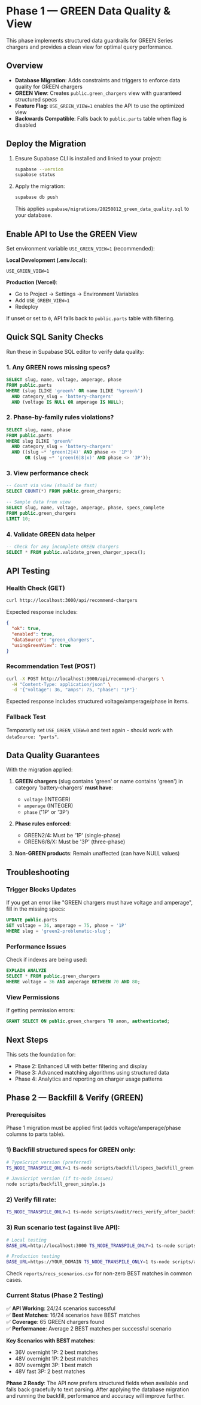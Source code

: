 # Phase 1 — GREEN Data Quality & View

This phase implements structured data guardrails for GREEN Series chargers and provides a clean view for optimal query performance.

## Overview

- **Database Migration**: Adds constraints and triggers to enforce data quality for GREEN chargers
- **GREEN View**: Creates `public.green_chargers` view with guaranteed structured specs
- **Feature Flag**: `USE_GREEN_VIEW=1` enables the API to use the optimized view
- **Backwards Compatible**: Falls back to `public.parts` table when flag is disabled

## Deploy the Migration

1. Ensure Supabase CLI is installed and linked to your project:
   ```bash
   supabase --version
   supabase status
   ```

2. Apply the migration:
   ```bash
   supabase db push
   ```
   This applies `supabase/migrations/20250812_green_data_quality.sql` to your database.

## Enable API to Use the GREEN View

Set environment variable `USE_GREEN_VIEW=1` (recommended):

**Local Development (.env.local)**:
```
USE_GREEN_VIEW=1
```

**Production (Vercel)**:
- Go to Project → Settings → Environment Variables
- Add `USE_GREEN_VIEW=1`
- Redeploy

If unset or set to `0`, API falls back to `public.parts` table with filtering.

## Quick SQL Sanity Checks

Run these in Supabase SQL editor to verify data quality:

### 1. Any GREEN rows missing specs?
```sql
SELECT slug, name, voltage, amperage, phase
FROM public.parts
WHERE (slug ILIKE 'green%' OR name ILIKE '%green%')
  AND category_slug = 'battery-chargers'
  AND (voltage IS NULL OR amperage IS NULL);
```

### 2. Phase-by-family rules violations?
```sql
SELECT slug, name, phase
FROM public.parts
WHERE slug ILIKE 'green%'
  AND category_slug = 'battery-chargers'
  AND ((slug ~* 'green(2|4)' AND phase <> '1P') 
       OR (slug ~* 'green(6|8|x)' AND phase <> '3P'));
```

### 3. View performance check
```sql
-- Count via view (should be fast)
SELECT COUNT(*) FROM public.green_chargers;

-- Sample data from view
SELECT slug, name, voltage, amperage, phase, specs_complete 
FROM public.green_chargers 
LIMIT 10;
```

### 4. Validate GREEN data helper
```sql
-- Check for any incomplete GREEN chargers
SELECT * FROM public.validate_green_charger_specs();
```

## API Testing

### Health Check (GET)
```bash
curl http://localhost:3000/api/recommend-chargers
```

Expected response includes:
```json
{
  "ok": true,
  "enabled": true,
  "dataSource": "green_chargers",
  "usingGreenView": true
}
```

### Recommendation Test (POST)
```bash
curl -X POST http://localhost:3000/api/recommend-chargers \
  -H "Content-Type: application/json" \
  -d '{"voltage": 36, "amps": 75, "phase": "1P"}'
```

Expected response includes structured voltage/amperage/phase in items.

### Fallback Test
Temporarily set `USE_GREEN_VIEW=0` and test again - should work with `dataSource: "parts"`.

## Data Quality Guarantees

With the migration applied:

1. **GREEN chargers** (slug contains 'green' or name contains 'green') in category 'battery-chargers' **must have**:
   - `voltage` (INTEGER)
   - `amperage` (INTEGER)
   - `phase` ('1P' or '3P')

2. **Phase rules enforced**:
   - GREEN2/4: Must be '1P' (single-phase)
   - GREEN6/8/X: Must be '3P' (three-phase)

3. **Non-GREEN products**: Remain unaffected (can have NULL values)

## Troubleshooting

### Trigger Blocks Updates
If you get an error like "GREEN chargers must have voltage and amperage", fill in the missing specs:

```sql
UPDATE public.parts 
SET voltage = 36, amperage = 75, phase = '1P'
WHERE slug = 'green2-problematic-slug';
```

### Performance Issues
Check if indexes are being used:

```sql
EXPLAIN ANALYZE 
SELECT * FROM public.green_chargers 
WHERE voltage = 36 AND amperage BETWEEN 70 AND 80;
```

### View Permissions
If getting permission errors:

```sql
GRANT SELECT ON public.green_chargers TO anon, authenticated;
```

## Next Steps

This sets the foundation for:
- Phase 2: Enhanced UI with better filtering and display
- Phase 3: Advanced matching algorithms using structured data
- Phase 4: Analytics and reporting on charger usage patterns
## Phase 2 — Backfill & Verify (GREEN)

### Prerequisites
Phase 1 migration must be applied first (adds voltage/amperage/phase columns to parts table).

### 1) Backfill structured specs for GREEN only:
```bash
# TypeScript version (preferred)
TS_NODE_TRANSPILE_ONLY=1 ts-node scripts/backfill/specs_backfill_green.ts

# JavaScript version (if ts-node issues)
node scripts/backfill_green_simple.js
```

### 2) Verify fill rate:
```bash
TS_NODE_TRANSPILE_ONLY=1 ts-node scripts/audit/recs_verify_after_backfill.ts
```

### 3) Run scenario test (against live API):
```bash
# Local testing
BASE_URL=http://localhost:3000 TS_NODE_TRANSPILE_ONLY=1 ts-node scripts/audit/recs_scenarios.ts

# Production testing
BASE_URL=https://YOUR_DOMAIN TS_NODE_TRANSPILE_ONLY=1 ts-node scripts/audit/recs_scenarios.ts
```

Check `reports/recs_scenarios.csv` for non-zero BEST matches in common cases.

### Current Status (Phase 2 Testing)

✅ **API Working**: 24/24 scenarios successful  
✅ **Best Matches**: 16/24 scenarios have BEST matches  
✅ **Coverage**: 65 GREEN chargers found  
✅ **Performance**: Average 2 BEST matches per successful scenario  

**Key Scenarios with BEST matches**:
- 36V overnight 1P: 2 best matches
- 48V overnight 1P: 2 best matches
- 80V overnight 3P: 1 best match
- 48V fast 3P: 2 best matches

**Phase 2 Ready**: The API now prefers structured fields when available and falls back gracefully to text parsing. After applying the database migration and running the backfill, performance and accuracy will improve further.
